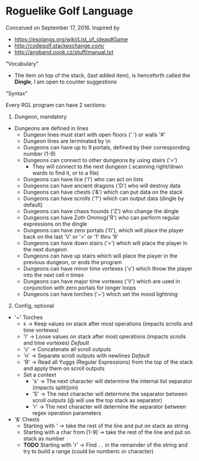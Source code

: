 # Roguelike Golf Language

Conceived on September 17, 2016. 
Inspired by 
* https://esolangs.org/wiki/List_of_ideas#Game
* http://codegolf.stackexchange.com/
* http://angband.oook.cz/stuff/manual.txt

"Vocabulary"

* The item on top of the stack, (last added item), is henceforth called the **Dingle**, I am open to counter suggestions

"Syntax"

Every RGL program can have 2 sections:

1. Dungeon, mandatory
  * Dungeons are defined in lines 
    * Dungeon lines must start with open floors (' ') or walls '#'
    * Dungeon lines are terminated by \n
    * Dungeons can have up to 9 portals, defined by their corresponding number (1-9)
    * Dungeons can connect to other dungeons by using stairs ('>')
      * They will connect to the next dungeon ( scanning right/down wards to find it, or to a file)
    * Dungeons can have lice ('l') who can act on lists
    * Dungeons can have ancient dragons ('D') who will destroy data
    * Dungeons can have chests ('&') which can put data on the stack
    * Dungeons can have scrolls ('?') which can output data (dingle by default)
    * Dungeons can have chaos hounds ('Z') who change the dingle
    * Dungeons can have Zoth Ommog('R') who can perform regular expressions on the dingle
    * Dungeons can have zero portals ('0'), which will place the player back on the last 'V' or '>' or '1' thru '9'
    * Dungeons can have down stairs ('>') which will place the player in the next dungeon
    * Dungeons can have up stairs which will place the player in the previous dungeon, or ends the program
    * Dungeons can have minor time vortexes ('v') which throw the player into the next cell n times
    * Dungeons can have major time vortexes ('V') which are used in conjunction with zero portals for longer loops
    * Dungeons can have torches ('~') which set the mood lightning
2. Config, optional
  * '~' Torches
    * `k` -> Keep values on stack after most operations (impacts scrolls and time vortexes)
    * 'l' -> Loose values on stack after most operations (impacts scrolls and time vortexes) *Default*
    * 'c' -> Concatenate all scroll outputs
    * 'n' -> Separate scroll outputs with newlines *Default*
    * 'R' -> Read all Yuggs (Regular Expressions) from the top of the stack and apply them on scroll outputs
    * Set a context
      * 's' -> The next character will determine the internal list separator (impacts split/join)
      * 'S' -> The next character will determine the separator between scroll outputs (@ will use the top stack as separator)
      * 'r' -> The next character will determine the separator between regex operation parameters
  * '&' Chests
    * Starting with ' -> take the rest of the line and put on stack as string 
    * Starting with a char from [1-9] -> take the rest of the line and put on stack as number
    * **TODO** Starting with 'r' -> Find `..` in the remainder of the string and try to build a range (could be numberic or character) 
    




